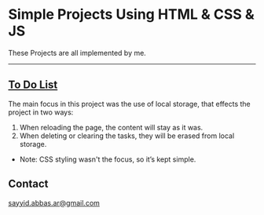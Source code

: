 # Simple Projects Using HTML & CSS & JS
These Projects are all implemented by me.

---

## [To Do List](https://sayyid-abbas.github.io/Simple-Projects-HTML-CSS-JS/to-do-list/)

The main focus in this project was the use of local storage, that effects the project in two ways:
1. When reloading the page, the content will stay as it was.
2. When deleting or clearing the tasks, they will be erased from local storage.
- Note: CSS styling wasn't the focus, so it’s kept simple.

## Contact
sayyid.abbas.ar@gmail.com
